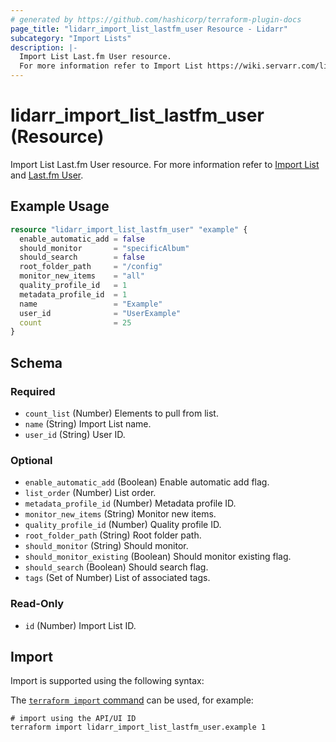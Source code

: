 ```yaml
---
# generated by https://github.com/hashicorp/terraform-plugin-docs
page_title: "lidarr_import_list_lastfm_user Resource - Lidarr"
subcategory: "Import Lists"
description: |-
  Import List Last.fm User resource.
  For more information refer to Import List https://wiki.servarr.com/lidarr/settings#import-lists and Last.fm User https://wiki.servarr.com/lidarr/supported#lastfmuser.
---
```


# lidarr_import_list_lastfm_user (Resource)

<!-- subcategory:Import Lists -->
Import List Last.fm User resource.
For more information refer to [Import List](https://wiki.servarr.com/lidarr/settings#import-lists) and [Last.fm User](https://wiki.servarr.com/lidarr/supported#lastfmuser).

## Example Usage

```terraform
resource "lidarr_import_list_lastfm_user" "example" {
  enable_automatic_add = false
  should_monitor       = "specificAlbum"
  should_search        = false
  root_folder_path     = "/config"
  monitor_new_items    = "all"
  quality_profile_id   = 1
  metadata_profile_id  = 1
  name                 = "Example"
  user_id              = "UserExample"
  count                = 25
}
```

<!-- schema generated by tfplugindocs -->
## Schema

### Required

- `count_list` (Number) Elements to pull from list.
- `name` (String) Import List name.
- `user_id` (String) User ID.

### Optional

- `enable_automatic_add` (Boolean) Enable automatic add flag.
- `list_order` (Number) List order.
- `metadata_profile_id` (Number) Metadata profile ID.
- `monitor_new_items` (String) Monitor new items.
- `quality_profile_id` (Number) Quality profile ID.
- `root_folder_path` (String) Root folder path.
- `should_monitor` (String) Should monitor.
- `should_monitor_existing` (Boolean) Should monitor existing flag.
- `should_search` (Boolean) Should search flag.
- `tags` (Set of Number) List of associated tags.

### Read-Only

- `id` (Number) Import List ID.

## Import

Import is supported using the following syntax:

The [`terraform import` command](https://developer.hashicorp.com/terraform/cli/commands/import) can be used, for example:

```shell
# import using the API/UI ID
terraform import lidarr_import_list_lastfm_user.example 1
```

